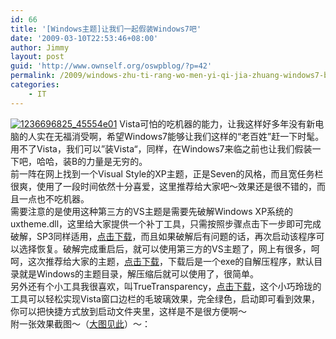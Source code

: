 ```yaml
---
id: 66
title: '[Windows主题]让我们一起假装Windows7吧'
date: '2009-03-10T22:53:46+08:00'
author: Jimmy
layout: post
guid: 'http://www.ownself.org/oswpblog/?p=42'
permalink: /2009/windows-zhu-ti-rang-wo-men-yi-qi-jia-zhuang-windows7-ba.html
categories:
    - IT
---
```


[![1236696825_45554e01](http://www.ownself.org/blog/wp-content/uploads/2012/04/1236696825_45554e01_thumb.jpg "1236696825_45554e01")](http://www.ownself.org/blog/wp-content/uploads/2012/04/1236696825_45554e01.jpg) Vista可怕的吃机器的能力，让我这样好多年没有新电脑的人实在无福消受啊，希望Windows7能够让我们这样的“老百姓”赶一下时髦。   
 用不了Vista，我们可以”装Vista“，同样，在Windows7来临之前也让我们假装一下吧，哈哈，装B的力量是无穷的。   
 前一阵在网上找到一个Visual Style的XP主题，正是Seven的风格，而且宽任务栏很爽，使用了一段时间依然十分喜爱，这里推荐给大家吧～效果还是很不错的，而且一点也不吃机器。   
 需要注意的是使用这种第三方的VS主题是需要先破解Windows XP系统的uxtheme.dll，这里给大家提供一个补丁工具，只需按照步骤点击下一步即可完成破解，SP3同样适用，[点击下载](http://cid-507861a5ffb49bea.skydrive.live.com/self.aspx/.Public/%E8%BD%AF%E4%BB%B6/Windows7themeforxp/uxpatcher6.0.rar)，而且如果破解后有问题的话，再次启动该程序可以选择恢复。破解完成重启后，就可以使用第三方的VS主题了，网上有很多，呵呵，这次推荐给大家的主题，[点击下载](http://cid-507861a5ffb49bea.skydrive.live.com/self.aspx/.Public/%E8%BD%AF%E4%BB%B6/Windows7themeforxp/Windows%207.exe)，下载后是一个exe的自解压程序，默认目录就是Windows的主题目录，解压缩后就可以使用了，很简单。   
 另外还有个小工具我很喜欢，叫TrueTransparency，[点击下载](http://cid-507861a5ffb49bea.skydrive.live.com/self.aspx/.Public/%E8%BD%AF%E4%BB%B6/Windows7themeforxp/TrueTransparency.rar)，这个小巧玲珑的工具可以轻松实现Vista窗口边栏的毛玻璃效果，完全绿色，启动即可看到效果，你可以把快捷方式放到启动文件夹里，这样是不是很方便啊～   
 附一张效果截图～（[大图见此](http://picasaweb.google.com/ownself.co/EHKLpI#5311573495744873442)）～：